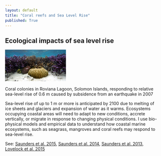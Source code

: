 ```yaml
---
layout: default
title: "Coral reefs and Sea Level Rise"
published: True  
---
```


## Ecological impacts of sea level rise  

<div class = "image_caption">
<img src ="/images/coral.png" alt="a micro atoll" class="largeimage"/>
<p>
Coral colonies in Roviana Lagoon, Solomon Islands, responding to relative sea-level rise of 0.6 m caused by subsidence from an earthquake in 2007
</p>
</div>  

Sea-level rise of up to 1 m or more is anticipated by 2100 due to melting of ice sheets and glaciers and expansion of water as it warms. Ecosystems occupying coastal areas will need to adapt to new conditions, accrete vertically, or migrate in response to changing physical conditions. I use bio-physical models and empirical data to understand how coastal marine ecosystems, such as seagrass, mangroves and coral reefs may respond to sea-level rise.  



See: [Saunders et al. 2015](http://link.springer.com/article/10.1007/s00338-015-1365-0), [Saunders et al. 2014](http://www.nature.com/nclimate/journal/v4/n8/full/nclimate2274.html), [Saunders et al. 2013](http://onlinelibrary.wiley.com/doi/10.1111/gcb.12218/full), [Lovelock et al. 2015](http://www.nature.com/nature/journal/v526/n7574/full/nature15538.html)
